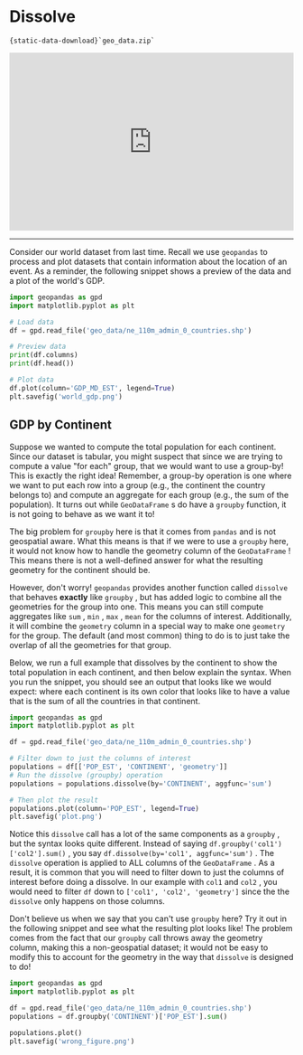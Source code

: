 # Dissolve

```{reading-data}
{static-data-download}`geo_data.zip`
```

<div style="position: relative; padding-bottom: 62.5%; height: 0;">
    <iframe src="https://www.loom.com/embed/f59c69e387da4953832d2efe0001eef0?sharedAppSource=personal_library" frameborder="0" webkitallowfullscreen mozallowfullscreen allowfullscreen style="position: absolute; top: 0; left: 0; width: 100%; height: 100%;"></iframe>
</div>

---

Consider our world dataset from last time. Recall we use `geopandas` to process and plot datasets that contain information about the location of an event. As a reminder, the following snippet shows a preview of the data and a plot of the world's GDP.

```python
import geopandas as gpd
import matplotlib.pyplot as plt

# Load data
df = gpd.read_file('geo_data/ne_110m_admin_0_countries.shp')

# Preview data
print(df.columns)
print(df.head())

# Plot data
df.plot(column='GDP_MD_EST', legend=True)
plt.savefig('world_gdp.png')
```

## GDP by Continent

Suppose we wanted to compute the total population for each continent. Since our dataset is tabular, you might suspect that since we are trying to compute a value "for each" group, that we would want to use a group-by! This is exactly the right idea! Remember, a group-by operation is one where we want to put each row into a group (e.g., the continent the country belongs to) and compute an aggregate for each group (e.g., the sum of the population). It turns out while `GeoDataFrame` s do have a `groupby` function, it is not going to behave as we want it to!

The big problem for `groupby` here is that it comes from `pandas` and is not geospatial aware. What this means is that if we were to use a `groupby` here, it would not know how to handle the geometry column of the `GeoDataFrame` ! This means there is not a well-defined answer for what the resulting geometry for the continent should be.

However, don't worry! `geopandas` provides another function called `dissolve` that behaves **exactly** like `groupby` , but has added logic to combine all the geometries for the group into one. This means you can still compute aggregates like `sum` , `min` , `max` , `mean` for the columns of interest. Additionally, it will combine the `geometry` column in a special way to make one `geometry` for the group. The default (and most common) thing to do is to just take the overlap of all the geometries for that group.

Below, we run a full example that dissolves by the continent to show the total population in each continent, and then below explain the syntax. When you run the snippet, you should see an output that looks like we would expect: where each continent is its own color that looks like to have a value that is the sum of all the countries in that continent.

```python
import geopandas as gpd
import matplotlib.pyplot as plt

df = gpd.read_file('geo_data/ne_110m_admin_0_countries.shp')

# Filter down to just the columns of interest
populations = df[['POP_EST', 'CONTINENT', 'geometry']]
# Run the dissolve (groupby) operation
populations = populations.dissolve(by='CONTINENT', aggfunc='sum')

# Then plot the result
populations.plot(column='POP_EST', legend=True)
plt.savefig('plot.png')
```

Notice this `dissolve` call has a lot of the same components as a `groupby` , but the syntax looks quite different. Instead of saying `df.groupby('col1')['col2'].sum()` , you say `df.dissolve(by='col1', aggfunc='sum')` . The `dissolve` operation is applied to ALL columns of the `GeoDataFrame` . As a result, it is common that you will need to filter down to just the columns of interest before doing a dissolve. In our example with `col1` and `col2` , you would need to filter `df` down to `['col1', 'col2', 'geometry']` since the the `dissolve` only happens on those columns.

Don't believe us when we say that you can't use `groupby` here? Try it out in the following snippet and see what the resulting plot looks like! The problem comes from the fact that our `groupby` call throws away the geometry column, making this a non-geospatial dataset; it would not be easy to modify this to account for the geometry in the way that `dissolve` is designed to do!

```python
import geopandas as gpd
import matplotlib.pyplot as plt

df = gpd.read_file('geo_data/ne_110m_admin_0_countries.shp')
populations = df.groupby('CONTINENT')['POP_EST'].sum()

populations.plot()
plt.savefig('wrong_figure.png')
```
